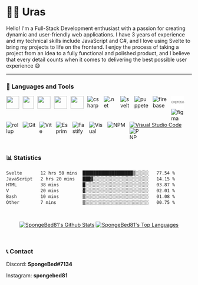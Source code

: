 # 🐱‍👤 Uras
Hello! I'm a Full-Stack Development enthusiast with a passion for creating dynamic and user-friendly web applications. I have 3 years of experience and my technical skills include JavaScript and C#, and I love using Svelte to bring my projects to life on the frontend. I enjoy the process of taking a project from an idea to a fully functional and polished product, and I believe that every detail counts when it comes to delivering the best possible user experience 😅

---

### 🧰 Languages and Tools

<p align="left"> 
    <a href="https://tr.wikipedia.org/wiki/HTML"  target="_blank"> <img src="https://cdn.worldvectorlogo.com/logos/html-1.svg" align="left" style="padding-right:10px;" width="35" height="35"/> </a>
    <a href="https://tr.wikipedia.org/wiki/CSS" target="_blank"> <img src="https://seeklogo.com/images/C/css-3-logo-023C1A7171-seeklogo.com.png" width="30" height="35" style="padding-right:10px;" align="left"/> </a> 
    <a href="https://developer.mozilla.org/en-US/docs/Web/JavaScript" target="_blank"> <img src="https://img.icons8.com/color/48/000000/javascript.png" height="35" width="35" style="padding-right:10px;" align="left"/> </a> 
    <a href="https://nodejs.org" target="_blank"> <img src="https://raw.githubusercontent.com/openjs-foundation/artwork/main/projects/nodejs/nodejs-icon-color.svg" height="35" width="35" style="padding-right:10px;" align="left"/> </a>
        <a href="https://deno.land/" target="_blank"> <img src="https://upload.wikimedia.org/wikipedia/commons/thumb/8/84/Deno.svg/1200px-Deno.svg.png" width="35" height="35" style="padding-right:10px;" align="left"/> </a> 
    <a href="https://en.wikipedia.org/wiki/C_Sharp_(programming_language)" target="_blank"> <img src="https://brandeps.com/logo-download/C/C-Sharp-logo-vector-01.svg" alt="csharp" width="35" height="35" style="padding-right:10px;" align="left"/> </a>  
     <a href="https://en.wikipedia.org/wiki/.NET_Framework" target="_blank"> <img src="https://upload.wikimedia.org/wikipedia/commons/thumb/7/7d/Microsoft_.NET_logo.svg/120px-Microsoft_.NET_logo.svg.png" alt=".net" width="35" height="35" style="padding-right:10px;" align="left"/> </a>   
      <a href="https://en.wikipedia.org/wiki/Svelte" target="_blank"> <img src="https://upload.wikimedia.org/wikipedia/commons/thumb/1/1b/Svelte_Logo.svg/1200px-Svelte_Logo.svg.png" alt="svelte" width="28" height="35" style="padding-right:10px;" align="left"/> </a>
        <a href="https://github.com/puppeteer/puppeteer" target="_blank"> <img src="https://camo.githubusercontent.com/9391ab4ec8994e921292160bd31966a5886d8599af858ee5e513f2a3d868c403/68747470733a2f2f7777772e766563746f726c6f676f2e7a6f6e652f6c6f676f732f707074726465762f707074726465762d6f6666696369616c2e737667" alt="puppeteer" width="40" height="40" style="padding-right:10px;" align="left"/> </a>
       <a href="https://expressjs.com" target="_blank"> <img src="https://camo.githubusercontent.com/dd4b2422ed3bfc9da88c43d18550375c66f9584327dff7ecc19315ce50b96f07/68747470733a2f2f7777772e766563746f726c6f676f2e7a6f6e652f6c6f676f732f66697265626173652f66697265626173652d69636f6e2e737667"  style="padding-right:10px;" align="left" alt="firebase" width="40" height="40"/> </a>
       <a href="https://firebase.google.com" target="_blank"> <img src="https://raw.githubusercontent.com/devicons/devicon/master/icons/express/express-original-wordmark.svg" alt="expressjs" width="35" height="35" style="padding-right:10px;" align="left"/> </a>
       <a href="https://figma.com" target="_blank"> <img src="https://camo.githubusercontent.com/ed93c2b000a76ceaad1503e7eb9356591b885227e82a36a005b9d3498b303ba5/68747470733a2f2f7777772e766563746f726c6f676f2e7a6f6e652f6c6f676f732f6669676d612f6669676d612d69636f6e2e737667" alt="figma" width="35" height="35" style="padding-right:10px;" align="left"/> </a>
        <a href="https://rollupjs.org" target="_blank"> <img src="https://rollupjs.org/rollup-logo.svg" alt="rollup" width="35" height="35" style="padding-right:10px;" align="left"/> </a>
   <a href="https://git-scm.com/" target="_blank"> <img src="https://seeklogo.com/images/G/git-logo-A1D01DDA30-seeklogo.com.png" alt="Git" width="35" height="35" style="padding-right:10px;" align="left"/> </a>
      <a href="https://vitejs.dev/" target="_blank"> <img src="https://vitejs.dev/logo.svg" alt="Vite" width="35" height="35" style="padding-right:10px;" align="left"/> </a>
    <br>
    <br>
      <a href="https://esprima.org/" target="_blank"> <img src="https://raw.githubusercontent.com/openjs-foundation/artwork/main/projects/esprima/esprima-icon-color.png" alt="Esprima" width="35" height="35" style="padding-right:10px;" align="left"/> </a>
            <a href="https://www.fastify.io/" target="_blank"> <img src="https://raw.githubusercontent.com/openjs-foundation/artwork/main/projects/fastify/fastify-icon-white-dark_background.svg" alt="Fastify" width="35" height="35" style="padding-right:10px;" align="left"/> </a>
             <a href="https://code.visualstudio.com/" target="_blank"> <img src="https://upload.wikimedia.org/wikipedia/commons/thumb/9/9a/Visual_Studio_Code_1.35_icon.svg/2048px-Visual_Studio_Code_1.35_icon.svg.png" alt="Visual Studio Code" width="30" height="30"/> </a>
            <a href="https://visualstudio.com/" target="_blank"> <img src="https://upload.wikimedia.org/wikipedia/commons/2/2c/Visual_Studio_Icon_2022.svg" alt="Visual Studio" width="40" height="35" style="padding-right:10px;" align="left"/> </a>
    <a href="https://www.npmjs.com/" target="_blank"> <img src="https://upload.wikimedia.org/wikipedia/commons/thumb/d/db/Npm-logo.svg/1024px-Npm-logo.svg.png" alt="NPM" width="50" height="23" style="padding-right:10px;" align="left"/> </a>
     <a href="https://pnpm.io/" target="_blank"> <img src="https://pnpm.io/img/favicon.png" alt="PNPM" width="30" height="30" style="padding-right:10px;" align="left"/> </a>
</p>

<br>

#

### 📊 Statistics

<!--START_SECTION:waka-->

```text
Svelte       12 hrs 50 mins  ███████████████████▒░░░░░   77.54 %
JavaScript   2 hrs 20 mins   ███▓░░░░░░░░░░░░░░░░░░░░░   14.15 %
HTML         38 mins         █░░░░░░░░░░░░░░░░░░░░░░░░   03.87 %
V            20 mins         ▓░░░░░░░░░░░░░░░░░░░░░░░░   02.01 %
Bash         10 mins         ▒░░░░░░░░░░░░░░░░░░░░░░░░   01.08 %
Other        7 mins          ▒░░░░░░░░░░░░░░░░░░░░░░░░   00.75 %
```

<!--END_SECTION:waka-->

  <br/>
  <p align="center">
        <a href="https://github.com/SpongeBed81/github-readme-stats"><img alt="SpongeBed81's Github Stats" src="https://github-readme-stats.vercel.app/api?username=SpongeBed81&show_icons=true&count_private=true&theme=react&hide_border=true&bg_color=0D1117" /></a>
  <a href="https://github.com/SpongeBed81/github-readme-stats"><img alt="SpongeBed81's Top Languages" src="https://github-readme-stats.vercel.app/api/top-langs/?username=SpongeBed81&langs_count=8&count_private=true&layout=compact&theme=react&hide_border=true&bg_color=0D1117" /></a>
  <p/>
  <br/>

### 📞 Contact
Discord: **SpongeBed#7134**

Instagram: **spongebed81**
